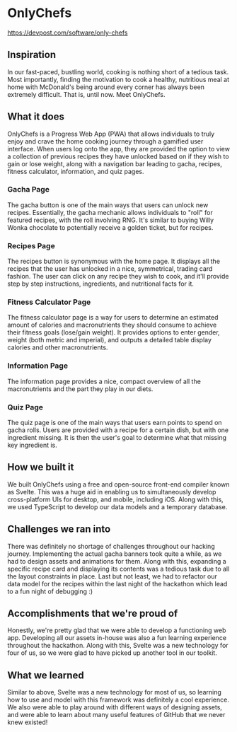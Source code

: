# OnlyChefs

https://devpost.com/software/only-chefs

## Inspiration

In our fast-paced, bustling world, cooking is nothing short of a tedious task. Most importantly, finding the motivation to cook a healthy, nutritious meal at home with McDonald's being around every corner has always been extremely difficult. That is, until now. Meet OnlyChefs.

## What it does

OnlyChefs is a Progress Web App (PWA) that allows individuals to truly enjoy and crave the home cooking journey through a gamified user interface. When users log onto the app, they are provided the option to view a collection of previous recipes they have unlocked based on if they wish to gain or lose weight, along with a navigation bar leading to gacha, recipes, fitness calculator, information, and quiz pages.

### Gacha Page

The gacha button is one of the main ways that users can unlock new recipes. Essentially, the gacha mechanic allows individuals to "roll" for featured recipes, with the roll involving RNG. It's similar to buying Willy Wonka chocolate to potentially receive a golden ticket, but for recipes.

### Recipes Page

The recipes button is synonymous with the home page. It displays all the recipes that the user has unlocked in a nice, symmetrical, trading card fashion. The user can click on any recipe they wish to cook, and it'll provide step by step instructions, ingredients, and nutritional facts for it.

### Fitness Calculator Page

The fitness calculator page is a way for users to determine an estimated amount of calories and macronutrients they should consume to achieve their fitness goals (lose/gain weight). It provides options to enter gender, weight (both metric and imperial), and outputs a detailed table display calories and other macronutrients.

### Information Page

The information page provides a nice, compact overview of all the macronutrients and the part they play in our diets.

### Quiz Page

The quiz page is one of the main ways that users earn points to spend on gacha rolls. Users are provided with a recipe for a certain dish, but with one ingredient missing. It is then the user's goal to determine what that missing key ingredient is.

## How we built it

We built OnlyChefs using a free and open-source front-end compiler known as Svelte. This was a huge aid in enabling us to simultaneously develop cross-platform UIs for desktop, and mobile, including iOS. Along with this, we used TypeScript to develop our data models and a temporary database.

## Challenges we ran into

There was definitely no shortage of challenges throughout our hacking journey. Implementing the actual gacha banners took quite a while, as we had to design assets and animations for them. Along with this, expanding a specific recipe card and displaying its contents was a tedious task due to all the layout constraints in place. Last but not least, we had to refactor our data model for the recipes within the last night of the hackathon which lead to a fun night of debugging :)

## Accomplishments that we're proud of

Honestly, we're pretty glad that we were able to develop a functioning web app. Developing all our assets in-house was also a fun learning experience throughout the hackathon. Along with this, Svelte was a new technology for four of us, so we were glad to have picked up another tool in our toolkit.

## What we learned

Similar to above, Svelte was a new technology for most of us, so learning how to use and model with this framework was definitely a cool experience. We also were able to play around with different ways of designing assets, and were able to learn about many useful features of GitHub that we never knew existed! 
